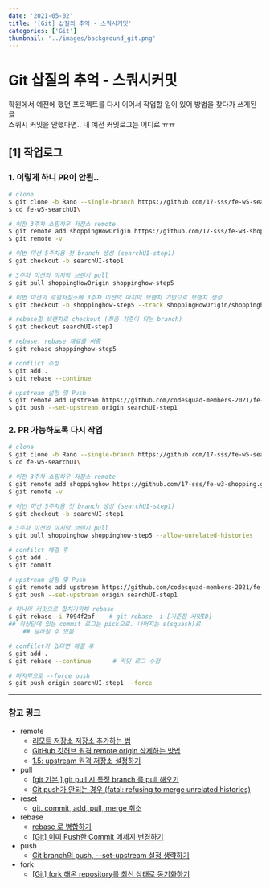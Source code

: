```yaml
---
date: '2021-05-02'
title: '[Git] 삽질의 추억 - 스쿼시커밋'
categories: ['Git']
thumbnail: '../images/background_git.png'
---
```


# Git 삽질의 추억 - 스쿼시커밋

학원에서 예전에 했던 프로젝트를 다시 이어서 작업할 일이 있어 방법을 찾다가 쓰게된 글  
스쿼시 커밋을 안했다면.. 내 예전 커밋로그는 어디로 ㅠㅠ

## **[1]** 작업로그

### **1**. 이렇게 하니 PR이 안됨..

```sh
# clone
$ git clone -b Rano --single-branch https://github.com/17-sss/fe-w5-searchUI.git
$ cd fe-w5-searchUI\

# 이전 3주차 쇼핑하우 저장소 remote
$ git remote add shoppingHowOrigin https://github.com/17-sss/fe-w3-shopping.git
$ git remote -v

# 이번 미션 5주차용 첫 branch 생성 (searchUI-step1)
$ git checkout -b searchUI-step1

# 3주차 미션의 마지막 브랜치 pull
$ git pull shoppingHowOrigin shoppinghow-step5

# 이번 미션의 로컬저장소에 3주차 미션의 마지막 브랜치 기반으로 브랜치 생성
$ git checkout -b shoppinghow-step5 --track shoppingHowOrigin/shoppinghow-step5

# rebase할 브랜치로 checkout (최종 기준이 되는 branch)
$ git checkout searchUI-step1

# rebase: rebase 재료를 써줌
$ git rebase shoppinghow-step5

# conflict 수정
$ git add .
$ git rebase --continue

# upstream 설정 및 Push
$ git remote add upstream https://github.com/codesquad-members-2021/fe-w5-searchUI.git
$ git push --set-upstream origin searchUI-step1
```

### **2**. PR 가능하도록 다시 작업

```sh
# clone
$ git clone -b Rano --single-branch https://github.com/17-sss/fe-w5-searchUI.git
$ cd fe-w5-searchUI\

# 이전 3주차 쇼핑하우 저장소 remote
$ git remote add shoppinghow https://github.com/17-sss/fe-w3-shopping.git
$ git remote -v

# 이번 미션 5주차용 첫 branch 생성 (searchUI-step1)
$ git checkout -b searchUI-step1

# 3주차 미션의 마지막 브랜치 pull
$ git pull shoppinghow shoppinghow-step5 --allow-unrelated-histories

# confilct 해결 후
$ git add .
$ git commit

# upstream 설정 및 Push
$ git remote add upstream https://github.com/codesquad-members-2021/fe-w5-searchUI.git
$ git push --set-upstream origin searchUI-step1

# 하나의 커밋으로 합치기위해 rebase
$ git rebase -i 7094f2af    # git rebase -i [기준점 커밋ID]
## 최상단에 있는 commit 로그는 pick으로. 나머지는 s(squash)로.
    ## 달라질 수 있음

# confilct가 있다면 해결 후
$ git add .
$ git rebase --continue      # 커밋 로그 수정

# 마지막으로 --force push
$ git push origin searchUI-step1 --force
```

---

### **참고 링크**

-   remote
    -   [리모트 저장소 저장소 추가하는 법](https://velog.io/@leyuri/Git-remote-리모트-저장소-저장소-추가하는-법)
    -   [GitHub 깃허브 원격 remote origin 삭제하는 방법](https://0urtrees.tistory.com/41)
    -   [1.5: upstream 원격 저장소 설정하기](https://nochoco-lee.tistory.com/6)
-   pull
    -   [[git 기본 ] git pull 시 특정 branch 를 pull 해오기](https://potensj.tistory.com/90)
    -   [Git push가 안되는 경우 (fatal: refusing to merge unrelated histories)](https://gdtbgl93.tistory.com/63)
-   reset
    -   [git. commit, add, pull, merge 취소](https://mrgamza.tistory.com/593)
-   rebase
    -   [rebase 로 병합하기](https://backlog.com/git-tutorial/kr/stepup/stepup2_8.html)
    -   [[Git] 이미 Push한 Commit 메세지 변경하기](https://ssoco.tistory.com/56)
-   push
    -   [Git branch의 push, --set-upstream 설정 생략하기](https://blog.aaronroh.org/120)
-   fork
    -   [[Git] fork 해온 repository를 최신 상태로 동기화하기](https://yj-oh.tistory.com/5)
